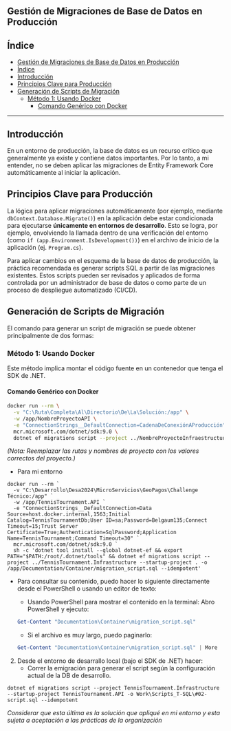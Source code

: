 ## Gestión de Migraciones de Base de Datos en Producción

## Índice

- [Gestión de Migraciones de Base de Datos en Producción](#gestión-de-migraciones-de-base-de-datos-en-producción)
- [Índice](#índice)
- [Introducción](#introducción)
- [Principios Clave para Producción](#principios-clave-para-producción)
- [Generación de Scripts de Migración](#generación-de-scripts-de-migración)
  - [Método 1: Usando Docker](#método-1-usando-docker)
    - [Comando Genérico con Docker](#comando-genérico-con-docker)

---

## Introducción

En un entorno de producción, la base de datos es un recurso crítico que generalmente ya existe y contiene datos importantes. Por lo tanto, a mi entender, no se deben aplicar las migraciones de Entity Framework Core automáticamente al iniciar la aplicación.

## Principios Clave para Producción

La lógica para aplicar migraciones automáticamente (por ejemplo, mediante `dbContext.Database.Migrate()`) en la aplicación debe estar condicionada para ejecutarse **únicamente en entornos de desarrollo**. Esto se logra, por ejemplo, envolviendo la llamada dentro de una verificación del entorno (como `if (app.Environment.IsDevelopment())`) en el archivo de inicio de la aplicación (ej. `Program.cs`).

Para aplicar cambios en el esquema de la base de datos de producción, la práctica recomendada es generar scripts SQL a partir de las migraciones existentes. Estos scripts pueden ser revisados y aplicados de forma controlada por un administrador de base de datos o como parte de un proceso de despliegue automatizado (CI/CD).

## Generación de Scripts de Migración

El comando para generar un script de migración se puede obtener principalmente de dos formas:

### Método 1: Usando Docker

Este método implica montar el código fuente en un contenedor que tenga el SDK de .NET.

#### Comando Genérico con Docker

```bash
docker run --rm \
  -v "C:\Ruta\Completa\Al\Directorio\De\La\Solución:/app" \
  -w /app/NombreProyectoAPI \
  -e "ConnectionStrings__DefaultConnection=CadenaDeConexiónAProducción" \
  mcr.microsoft.com/dotnet/sdk:9.0 \
  dotnet ef migrations script --project ../NombreProyectoInfraestructura --startup-project . -o /app/ruta/donde/guardar/el/script.sql --idempotent
```

_(Nota: Reemplazar las rutas y nombres de proyecto con los valores correctos del proyecto.)_

- Para mi entorno

```pwsh
docker run --rm `
  -v "C:\Desarrollo\Desa2024\MicroServicios\GeoPagos\Challenge Técnico:/app" `
  -w /app/TennisTournament.API `
  -e "ConnectionStrings__DefaultConnection=Data Source=host.docker.internal,1563;Initial Catalog=TennisTournamentDb;User ID=sa;Password=Belgaum135;Connect Timeout=15;Trust Server Certificate=True;Authentication=SqlPassword;Application Name=TennisTournament;Command Timeout=30" `
  mcr.microsoft.com/dotnet/sdk:9.0 `
  sh -c 'dotnet tool install --global dotnet-ef && export PATH="$PATH:/root/.dotnet/tools" && dotnet ef migrations script --project ../TennisTournament.Infrastructure --startup-project . -o /app/Documentation/Container/migration_script.sql --idempotent'
```

- Para consultar su contenido, puedo hacer lo siguiente directamente desde el PowerShell o usando un editor de texto:

  - Usando PowerShell para mostrar el contenido en la terminal: Abro PowerShell y ejecuto:

  ```powershell
  Get-Content "Documentation\Container\migration_script.sql"
  ```

  - Si el archivo es muy largo, puedo paginarlo:

  ```powershell
  Get-Content "Documentation\Container\migration_script.sql" | More
  ```

2. Desde el entorno de desarrallo local (bajo el SDK de .NET) hacer:
   - Correr la emigración para generar el script según la configuración actual de la DB de desarrollo.

```pwsh
dotnet ef migrations script --project TennisTournament.Infrastructure --startup-project TennisTournament.API -o Work\Scripts_T-SQL\#02-script.sql --idempotent
```

_Considerar que esta última es la solución que apliqué en mi entorno y esta sujeta a aceptación a las prácticas de la organización_
